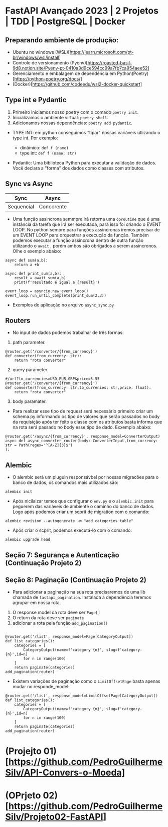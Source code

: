 # FastAPI Avançado 2023 | 2 Projetos | TDD | PostgreSQL |  Docker

## Preparando ambiente de produção:
- Ubuntu no windows (WSL)[https://learn.microsoft.com/pt-br/windows/wsl/install]
- Controle de versionamento (Pyenv)[https://roasted-basil-9d8.notion.site/Pyenv-pt-0410a3d9ce594cc99a7fb7ca954aee52]
- Gerenciamento e embalagem de dependência em Python(Poetry)[https://python-poetry.org/docs/]
- (Docker)[https://github.com/codeedu/wsl2-docker-quickstart]

## Type int e Pydantic
1. Primeiro iniciamos nosso poetry com o comado `poetry init`.
2. Inicializamos o ambiente virtual: `poetry shell`.
3. Adicionamos nossas dependências: `poetry add pydantic`.

- TYPE INT: em python conseguimos "tipar" nossas variáveis utlizando o type int. Por exemplo:
    - dinâmico: `def f (name)`
    - type int: `def f (name: str)`

- Pydantic: Uma biblioteca Python para executar a validação de dados. Você declara a "forma" dos dados como classes com atributos.

## Sync vs Async

|     Sync      |    Async      |
| ------------- | ------------- |
| Sequencial    | Concorente    |

- Uma função assincrona semmpre irá retorna uma `coroutine` que é uma instância da tarefa que irá ser executada, para isso foi criando o EVENT LOOP. No python sempre para funções assincronas iremos precisar de um EVENT LOOP para orquestrar a execução da função. Também podemos executar a função assincrona dentro de outra função utilizando o `await` , porém ambos são obrigados a serem assincronos. Olhe o exemplo abaixo:
```
async def sum(a,b):
    return a +b

async def print_sum(a,b):
    result = await sum(a,b)
    print(f'resultado é igual a {result}')

event_loop = asyncio.new_event_loop()
event_loop.run_until_complete(print_sum(2,3))

```
- Exemplos de aplicação no arquivo `async_sync.py`

## Routers
- No input de dados podemos trabalhar de três formas: 
1. path parameter.
```
@router.get('/converter/{from_currency}')
def converter(from_currency: str):
    return "rota converter"
```
2. query parameter.
```
#/url?to_currencies=USD,EUR,GBP&price=5.55 
@router.get('/converter/{from_currency}')
def converter(from_currency: str,to_currenies: str,price: float):
    return "rota converter"
```

3. body paramater.
- Para realizar esse tipo de request será necessário primeiro criar um schema.py informando os tipo de valores que serão passados no body da requisição após ter feito a classe com os atributos basta informa que na rota será passado no body esse tipo de dado. Exxemplo abaixo:
```
@router.get('/async/{from_currency}', response_model=ConverterOutput)
async def async_converter_router(body: ConverterInput,from_currency: str = Path(regex='^[A-Z]{3}$')
):
```

## Alembic
- O alembic será um pluguin responsávbel por nossas migracões para o banco de dados, os comandos mais utilizados são:
```
alembic init
```
- Após nicilaizar temos que configurar o `env.py` e o `alembic.init` para peguerem das variáveis de ambiente o caminho do banco de dados. Logo após podemos criar um scprit de migration com o comando:
```
alembic revision --autogenerate -m "add categories table"
```
- Após criar o scprit, podemos executá-lo com o comando:
``` 
alembic upgrade head
```

## Seção 7: Segurança e Autenticação (Continuação Projeto 2)

## Seção 8: Paginação (Continuação Projeto 2)
- Para adicionar a paginação na sua rota precisaremos de uma lib chamada de `fastapi_pagination`. Instalada a dependência teremos agrupar em nossa rota.
1. O response model da rota deve ser `Page[]`
2. O return da rota deve ser `paginate`
3. adicionar a rota pela função `add_pagination()`

```

@router.get('/list', response_model=Page[CategoryOutput])
def list_categories():
    categories = [
        CategoryOutput(name=f'category {n}', slug=f'category-{n}',id=n)
        for n in range(100)
    ]
    return paginate(categories)
add_pagination(router)

```
- Existem variações de paginação como o `LimitOffsetPage` basta apenas mudar no responde_model:

```
@router.get('/list', response_model=LimitOffsetPage[CategoryOutput])
def list_categories():
    categories = [
        CategoryOutput(name=f'category {n}', slug=f'category-{n}',id=n)
        for n in range(100)
    ]
    return paginate(categories)
add_pagination(router)
```

# (Projejto 01)[https://github.com/PedroGuilhermeSilv/API-Convers-o-Moeda]


# (OPrjeto 02)[https://github.com/PedroGuilhermeSilv/Projeto02-FastAPI]